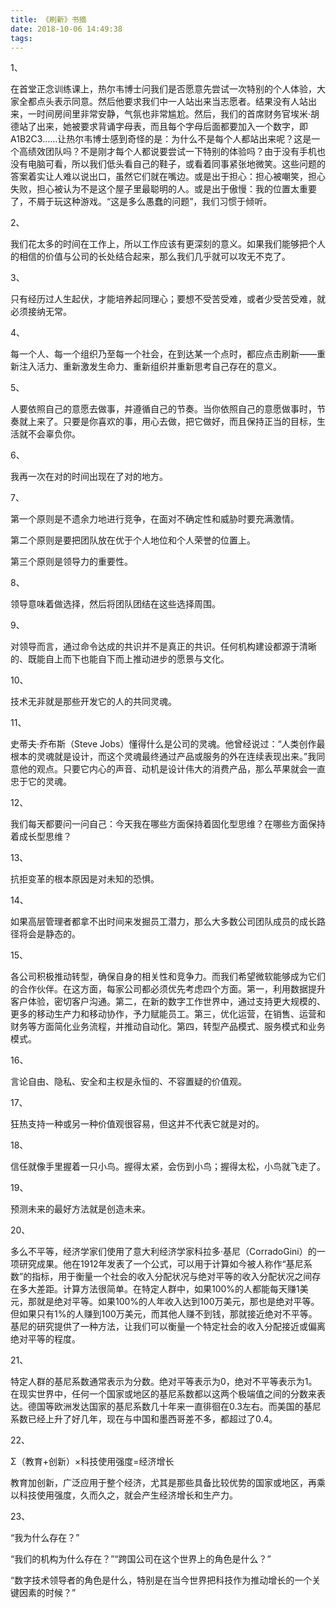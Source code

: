 ```yaml
---
title: 《刷新》书摘
date: 2018-10-06 14:49:38
tags:
---
```


1、

在首堂正念训练课上，热尔韦博士问我们是否愿意先尝试一次特别的个人体验，大家全都点头表示同意。然后他要求我们中一人站出来当志愿者。结果没有人站出来，一时间房间里非常安静，气氛也非常尴尬。然后，我们的首席财务官埃米·胡德站了出来，她被要求背诵字母表，而且每个字母后面都要加入一个数字，即A1B2C3……让热尔韦博士感到奇怪的是：为什么不是每个人都站出来呢？这是一个高绩效团队吗？不是刚才每个人都说要尝试一下特别的体验吗？由于没有手机也没有电脑可看，所以我们低头看自己的鞋子，或看着同事紧张地微笑。这些问题的答案着实让人难以说出口，虽然它们就在嘴边。或是出于担心：担心被嘲笑，担心失败，担心被认为不是这个屋子里最聪明的人。或是出于傲慢：我的位置太重要了，不屑于玩这种游戏。“这是多么愚蠢的问题”，我们习惯于倾听。

2、

我们花太多的时间在工作上，所以工作应该有更深刻的意义。如果我们能够把个人的相信的价值与公司的长处结合起来，那么我们几乎就可以攻无不克了。

3、

只有经历过人生起伏，才能培养起同理心；要想不受苦受难，或者少受苦受难，就必须接纳无常。

4、

每一个人、每一个组织乃至每一个社会，在到达某一个点时，都应点击刷新——重新注入活力、重新激发生命力、重新组织并重新思考自己存在的意义。

5、

人要依照自己的意愿去做事，并遵循自己的节奏。当你依照自己的意愿做事时，节奏就上来了。只要是你喜欢的事，用心去做，把它做好，而且保持正当的目标，生活就不会辜负你。

6、

我再一次在对的时间出现在了对的地方。

7、

第一个原则是不遗余力地进行竞争，在面对不确定性和威胁时要充满激情。

第二个原则是要把团队放在优于个人地位和个人荣誉的位置上。

第三个原则是领导力的重要性。

8、

领导意味着做选择，然后将团队团结在这些选择周围。

9、

对领导而言，通过命令达成的共识并不是真正的共识。任何机构建设都源于清晰的、既能自上而下也能自下而上推动进步的愿景与文化。

10、

技术无非就是那些开发它的人的共同灵魂。

11、

史蒂夫·乔布斯（Steve Jobs）懂得什么是公司的灵魂。他曾经说过：“人类创作最根本的灵魂就是设计，而这个灵魂最终通过产品或服务的外在连续表现出来。”我同意他的观点。只要它内心的声音、动机是设计伟大的消费产品，那么苹果就会一直忠于它的灵魂。

12、

我们每天都要问一问自己：今天我在哪些方面保持着固化型思维？在哪些方面保持着成长型思维？

13、

抗拒变革的根本原因是对未知的恐惧。

14、

如果高层管理者都拿不出时间来发掘员工潜力，那么大多数公司团队成员的成长路径将会是静态的。

15、

各公司积极推动转型，确保自身的相关性和竞争力。而我们希望微软能够成为它们的合作伙伴。在这方面，每家公司都必须优先考虑四个方面。第一，利用数据提升客户体验，密切客户沟通。第二，在新的数字工作世界中，通过支持更大规模的、更多的移动生产力和移动协作，予力赋能员工。第三，优化运营，在销售、运营和财务等方面简化业务流程，并推动自动化。第四，转型产品模式、服务模式和业务模式。

16、

言论自由、隐私、安全和主权是永恒的、不容置疑的价值观。

17、

狂热支持一种或另一种价值观很容易，但这并不代表它就是对的。

18、

信任就像手里握着一只小鸟。握得太紧，会伤到小鸟；握得太松，小鸟就飞走了。

19、

预测未来的最好方法就是创造未来。

20、

多么不平等，经济学家们使用了意大利经济学家科拉多·基尼（CorradoGini）的一项研究成果。他在1912年发表了一个公式，可以用于计算如今被人称作“基尼系数”的指标，用于衡量一个社会的收入分配状况与绝对平等的收入分配状况之间存在多大差距。计算方法很简单。在特定人群中，如果100%的人都能每天赚1美元，那就是绝对平等。如果100%的人年收入达到100万美元，那也是绝对平等。但如果只有1%的人赚到100万美元，而其他人赚不到钱，那就接近绝对不平等。基尼的研究提供了一种方法，让我们可以衡量一个特定社会的收入分配接近或偏离绝对平等的程度。

21、

特定人群的基尼系数通常表示为分数。绝对平等表示为0，绝对不平等表示为1。在现实世界中，任何一个国家或地区的基尼系数都以这两个极端值之间的分数来表达。德国等欧洲发达国家的基尼系数几十年来一直徘徊在0.3左右。而美国的基尼系数已经上升了好几年，现在与中国和墨西哥差不多，都超过了0.4。

22、

Σ（教育+创新）×科技使用强度=经济增长

教育加创新，广泛应用于整个经济，尤其是那些具备比较优势的国家或地区，再乘以科技使用强度，久而久之，就会产生经济增长和生产力。

23、

“我为什么存在？”

“我们的机构为什么存在？”“跨国公司在这个世界上的角色是什么？”

“数字技术领导者的角色是什么，特别是在当今世界把科技作为推动增长的一个关键因素的时候？”